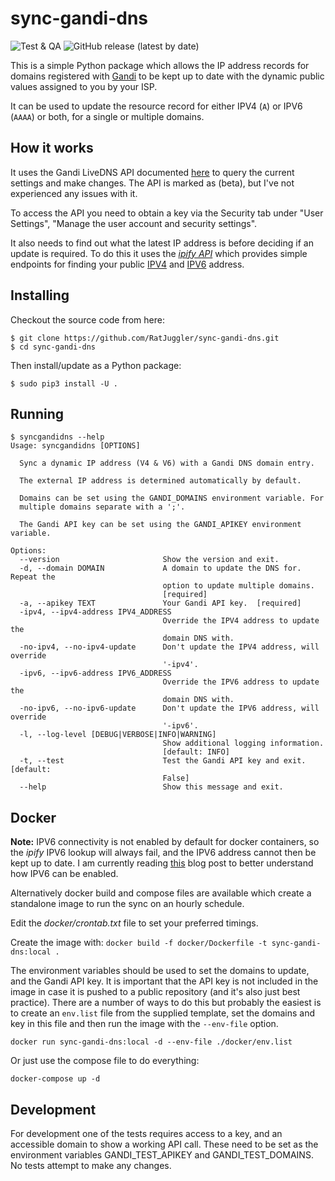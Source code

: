 # sync-gandi-dns

![Test & QA](https://github.com/RatJuggler/sync-gandi-dns/workflows/Test%20&%20QA/badge.svg)
![GitHub release (latest by date)](https://img.shields.io/github/v/release/RatJuggler/sync-gandi-dns)

This is a simple Python package which allows the IP address records for domains registered with [Gandi](https://www.gandi.net)
to be kept up to date with the dynamic public values assigned to you by your ISP.

It can be used to update the resource record for either IPV4 (`A`) or IPV6 (`AAAA`) or both, for a single or multiple domains.

## How it works

It uses the Gandi LiveDNS API documented [here](https://api.gandi.net/docs/livedns/) to query the current settings and make 
changes. The API is marked as (beta), but I've not experienced any issues with it.

To access the API you need to obtain a key via the Security tab under "User Settings", "Manage the user account and security 
settings".

It also needs to find out what the latest IP address is before deciding if an update is required. To do this it uses the *[ipify API](https://www.ipify.org/)* 
which provides simple endpoints for finding your public [IPV4](https://api.ipify.org) and [IPV6](https://api6.ipify.org) address.

## Installing

Checkout the source code from here:

    $ git clone https://github.com/RatJuggler/sync-gandi-dns.git
    $ cd sync-gandi-dns

Then install/update as a Python package:

    $ sudo pip3 install -U .

## Running
```
$ syncgandidns --help
Usage: syncgandidns [OPTIONS]

  Sync a dynamic IP address (V4 & V6) with a Gandi DNS domain entry.

  The external IP address is determined automatically by default.

  Domains can be set using the GANDI_DOMAINS environment variable. For
  multiple domains separate with a ';'.

  The Gandi API key can be set using the GANDI_APIKEY environment variable.

Options:
  --version                       Show the version and exit.
  -d, --domain DOMAIN             A domain to update the DNS for. Repeat the
                                  option to update multiple domains.
                                  [required]
  -a, --apikey TEXT               Your Gandi API key.  [required]
  -ipv4, --ipv4-address IPV4_ADDRESS
                                  Override the IPV4 address to update the
                                  domain DNS with.
  -no-ipv4, --no-ipv4-update      Don't update the IPV4 address, will override
                                  '-ipv4'.
  -ipv6, --ipv6-address IPV6_ADDRESS
                                  Override the IPV6 address to update the
                                  domain DNS with.
  -no-ipv6, --no-ipv6-update      Don't update the IPV6 address, will override
                                  '-ipv6'.
  -l, --log-level [DEBUG|VERBOSE|INFO|WARNING]
                                  Show additional logging information.
                                  [default: INFO]
  -t, --test                      Test the Gandi API key and exit.  [default:
                                  False]
  --help                          Show this message and exit.
```
## Docker

**Note:** IPV6 connectivity is not enabled by default for docker containers, so the *ipify* IPV6 lookup will always fail, and the 
IPV6 address cannot then be kept up to date. I am currently reading [this](https://medium.com/@skleeschulte/how-to-enable-ipv6-for-docker-containers-on-ubuntu-18-04-c68394a219a2) 
blog post to better understand how IPV6 can be enabled.

Alternatively docker build and compose files are available which create a standalone image to run the sync on an hourly schedule.

Edit the *docker/crontab.txt* file to set your preferred timings.

Create the image with: `docker build -f docker/Dockerfile -t sync-gandi-dns:local .`

The environment variables should be used to set the domains to update, and the Gandi API key. It is important that the API key is 
not included in the image in case it is pushed to a public repository (and it's also just best practice). There are a number of 
ways to do this but probably the easiest is to create an `env.list` file from the supplied template, set the domains and key in 
this file and then run the image with the `--env-file` option.

    docker run sync-gandi-dns:local -d --env-file ./docker/env.list

Or just use the compose file to do everything:

    docker-compose up -d

## Development

For development one of the tests requires access to a key, and an accessible domain to show a working API call. These need to be
set as the environment variables GANDI_TEST_APIKEY and GANDI_TEST_DOMAINS. No tests attempt to make any changes.
